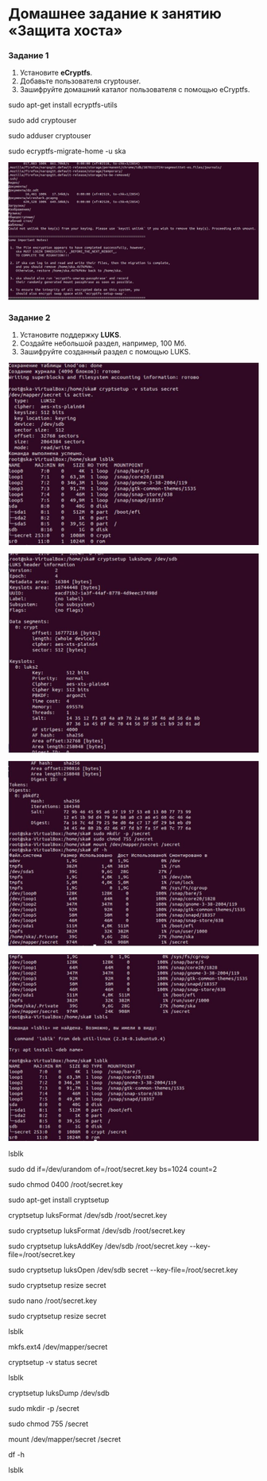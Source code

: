 # Домашнее задание к занятию  «Защита хоста»
### Задание 1

1. Установите **eCryptfs**.
2. Добавьте пользователя cryptouser.
3. Зашифруйте домашний каталог пользователя с помощью eCryptfs.

sudo apt-get install ecryptfs-utils

sudo add cryptouser

sudo adduser cryptouser

sudo ecryptfs-migrate-home -u ska

![1](https://github.com/BOSe1337/host/blob/main/1.JPG)


### Задание 2

1. Установите поддержку **LUKS**.
2. Создайте небольшой раздел, например, 100 Мб.
3. Зашифруйте созданный раздел с помощью LUKS.

![2](https://github.com/BOSe1337/host/blob/main/2.JPG)

![3](https://github.com/BOSe1337/host/blob/main/3.JPG)

![4](https://github.com/BOSe1337/host/blob/main/4.JPG)

![5](https://github.com/BOSe1337/host/blob/main/5.JPG)

lsblk

sudo dd if=/dev/urandom of=/root/secret.key bs=1024 count=2

sudo chmod 0400 /root/secret.key

sudo apt-get install cryptsetup

cryptsetup luksFormat /dev/sdb /root/secret.key

sudo cryptsetup luksFormat /dev/sdb /root/secret.key

sudo cryptsetup luksAddKey /dev/sdb /root/secret.key --key-file=/root/secret.key

sudo cryptsetup luksOpen /dev/sdb secret --key-file=/root/secret.key

sudo cryptsetup resize secret

sudo nano /root/secret.key

sudo cryptsetup resize secret

lsblk

mkfs.ext4 /dev/mapper/secret

cryptsetup -v status secret

lsblk

cryptsetup luksDump /dev/sdb

sudo mkdir -p /secret

sudo chmod 755 /secret

mount /dev/mapper/secret /secret

df -h

lsblk
